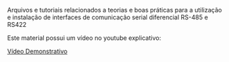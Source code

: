 Arquivos e tutoriais relacionados a teorias e boas práticas para a utilização e instalação de interfaces de comunicação serial diferencial RS-485 e RS422

Este material possui um vídeo no youtube explicativo:


[Vídeo Demonstrativo]()
